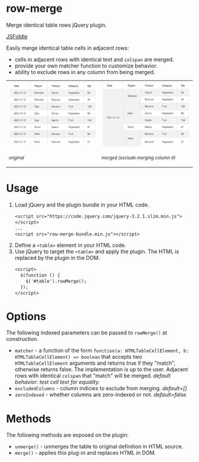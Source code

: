 # row-merge
<p>Merge identical table rows jQuery plugin.</p>

<p><a href="https://jsfiddle.net/andreww1011/wpcv5dgh/">JSFiddle</a></p>

<p>Easily merge identical table cells in adjacent rows:
<ul>
  <li>cells in adjacent rows with identical text and <code>colspan</code> are merged.</li>
  <li>provide your own matcher function to customize behavior.</li>
  <li>ability to exclude rows in any column from being merged.</li>
</ul>
</p>
<p align="center">
  <table>
    <tr>
      <td>
        <img src="./screenshot1.png" width="401" title="screenshot1"/>
        <p><sub><i>original</i></sub></p>
      </td>
      <td>
        <img src="./screenshot2.png" width="401" title="screenshot2"/>
        <p><sub><i>merged (exclude merging column 4)</i></sub></p>
      </td>
    </tr>
  </table>
</p>

# Usage
<p>
  <ol>
    <li>Load jQuery and the plugin bundle in your HTML code.
    <pre><code>&ltscript src="https://code.jquery.com/jquery-3.2.1.slim.min.js"&gt&lt/script&gt
...
&ltscript src="row-merge-bundle.min.js"&gt&lt/script&gt</code></pre></li>
    <li>Define a <code>&lttable&gt</code> element in your HTML code.</li>  
    <li>Use jQuery to target the <code>&lttable&gt</code> and apply the plugin.  The HTML is replaced by the plugin in the DOM.
    <pre><code>&ltscript&gt
  $(function () {
    $('#table').rowMerge();
  });
&lt/script&gt</code></pre></li>
  </ol>
</p>

# Options
<p>The following indexed parameters can be passed to <code>rowMerge()</code> at construction.
  <ul>
    <li><code>matcher</code> - a function of the form <code>function(a: HTMLTableCellElement, b: HTMLTableCellElement) => boolean</code> that accepts two <code>HTMLTableCellElement</code> arguments and returns true if they "match", otherwise returns false.  The implementation is up to the user.  Adjacent rows with identical <code>colspan</code> that "match" will be merged.  <i>default behavior: test cell text for equality.</i></li>
    <li><code>excludedColumns</code> - column indicies to exclude from merging.  <i>default=[]</i></li>
    <li><code>zeroIndexed</code> - whether columns are zero-indexed or not.  <i>default=false</i></li>
  </ul>
</p>

# Methods
<p>The following methods are exposed on the plugin:
  <ul>
    <li><code>unmerge()</code> - unmerges the table to original definition in HTML source.</li>
    <li><code>merge()</code> - applies this plug-in and replaces HTML in DOM.</li>
  </ul>
</p>
  
